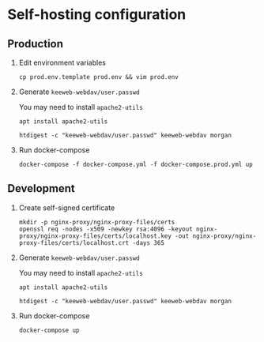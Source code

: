 Self-hosting configuration
==========================

## Production

1. Edit environment variables

    ```
    cp prod.env.template prod.env && vim prod.env
    ```

2. Generate `keeweb-webdav/user.passwd`

    You may need to install `apache2-utils`

    ```
    apt install apache2-utils
    ```

    ```
    htdigest -c "keeweb-webdav/user.passwd" keeweb-webdav morgan
    ```

3. Run docker-compose

    ```
    docker-compose -f docker-compose.yml -f docker-compose.prod.yml up
    ```

## Development

1. Create self-signed certificate

    ```
    mkdir -p nginx-proxy/nginx-proxy-files/certs
    openssl req -nodes -x509 -newkey rsa:4096 -keyout nginx-proxy/nginx-proxy-files/certs/localhost.key -out nginx-proxy/nginx-proxy-files/certs/localhost.crt -days 365
    ```

2. Generate `keeweb-webdav/user.passwd`

    You may need to install `apache2-utils`

    ```
    apt install apache2-utils
    ```

    ```
    htdigest -c "keeweb-webdav/user.passwd" keeweb-webdav morgan
    ```

3. Run docker-compose

    ```
    docker-compose up
    ```

